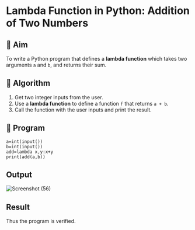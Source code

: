 # Lambda Function in Python: Addition of Two Numbers

## 🎯 Aim
To write a Python program that defines a **lambda function** which takes two arguments `a` and `b`, and returns their sum.

## 🧠 Algorithm
1. Get two integer inputs from the user.
2. Use a **lambda function** to define a function `f` that returns `a + b`.
3. Call the function with the user inputs and print the result.

## 🧾 Program
```
a=int(input())
b=int(input())
add=lambda x,y:x+y
print(add(a,b))
```
## Output
![Screenshot (56)](https://github.com/user-attachments/assets/2374dac8-b364-43c6-85c9-bddf5a3c241b)

## Result
Thus the program is verified.
